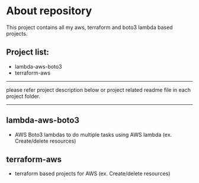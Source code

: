 # About repository
This project contains all my aws, terraform and boto3 lambda based projects.

## Project list:
- lambda-aws-boto3
- terraform-aws
***
please refer project description below or project related readme file in each project folder.
***

## lambda-aws-boto3
- AWS Boto3 lambdas to do multiple tasks using AWS lambda (ex. Create/delete resources)

## terraform-aws
- terraform based projects for AWS (ex. Create/delete resources)
